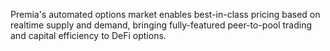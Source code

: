Premia's automated options market enables best-in-class pricing based on realtime supply and demand, bringing fully-featured peer-to-pool trading and capital efficiency to DeFi options.